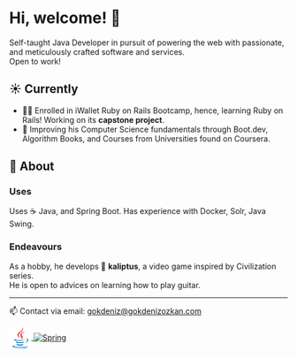 # Hi, welcome! 👋

Self-taught Java Developer in pursuit of powering the web with passionate, and meticulously crafted software and services.  
Open to work!

## ☀️ Currently

- 👩‍💻 Enrolled in iWallet Ruby on Rails Bootcamp, hence, learning Ruby on Rails! Working on its **capstone project**.
- 📖️ Improving his Computer Science fundamentals through Boot.dev, Algorithm Books, and Courses from Universities found on Coursera.

## 🚀 About

### Uses
Uses ☕ Java, and Spring Boot. Has experience with Docker, Solr, Java Swing.

### Endeavours
As a hobby, he develops 🎲 **kaliptus**, a video game inspired by Civilization series.  
He is open to advices on learning how to play guitar.

---

📫 Contact via email: <a href="mailto:gokdeniz@gokdenizozkan.com">gokdeniz@gokdenizozkan.com</a>

<a href="https://www.java.com" target="blank">
<img align="center" src="https://raw.githubusercontent.com/devicons/devicon/master/icons/java/java-original.svg" alt="Java" height="40" width="40" />
</a>
<a href="https://spring.io/" target="blank">
<img align="center" src="https://www.vectorlogo.zone/logos/springio/springio-icon.svg" alt="Spring" height="40" width="40" />
</a>
